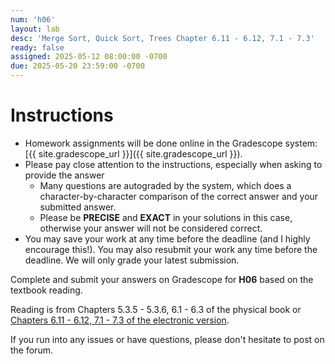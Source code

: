 ```yaml
---
num: 'h06'
layout: lab
desc: 'Merge Sort, Quick Sort, Trees Chapter 6.11 - 6.12, 7.1 - 7.3'
ready: false
assigned: 2025-05-12 08:00:00 -0700
due: 2025-05-20 23:59:00 -0700
---
```


# Instructions

- Homework assignments will be done online in the Gradescope system: [{{ site.gradescope_url }}]({{ site.gradescope_url }}).
- Please pay close attention to the instructions, especially when asking to provide the answer
  - Many questions are autograded by the system, which does a character-by-character comparison of the correct answer and your submitted answer.
  - Please be **PRECISE** and **EXACT** in your solutions in this case, otherwise your answer will not be considered correct.
- You may save your work at any time before the deadline (and I highly encourage this!). You may also resubmit your work any time before the deadline. We will only grade your latest submission.

Complete and submit your answers on Gradescope for **H06** based on the textbook reading.

Reading is from Chapters 5.3.5 - 5.3.6, 6.1 - 6.3 of the physical book or [Chapters 6.11 - 6.12, 7.1 - 7.3 of the electronic version](https://runestone.academy/ns/books/published/pythonds/index.html).

If you run into any issues or have questions, please don't hesitate to post on the forum.
